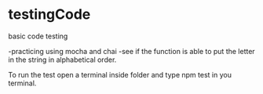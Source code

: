 # testingCode

basic code testing

-practicing using mocha and chai
    -see if the function is able to put the letter in the string in alphabetical order.

To run the test open a terminal inside folder and type npm test in you terminal. 